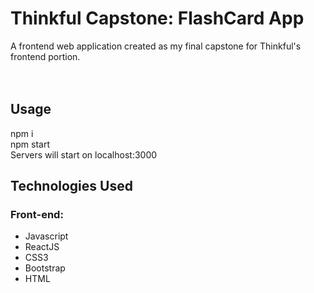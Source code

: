 <h1>Thinkful Capstone: FlashCard App</h1>
A frontend web application created as my final capstone for Thinkful's frontend portion.<br>
<br>
<br>

<h2>Usage</h2>
npm i<br>
npm start<br>
Servers will start on localhost:3000<br>

<h2>Technologies Used</h2>
<h3>Front-end:</h3>
<ul>
<li>Javascript</li>
<li>ReactJS</li>
<li>CSS3</li>
<li>Bootstrap</li>
<li>HTML</li>
</ul>
